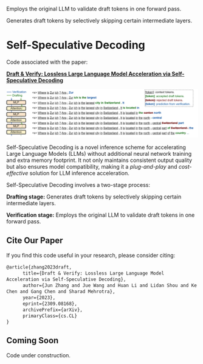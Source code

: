 Employs the original LLM to validate draft tokens in one forward pass.

Generates draft tokens by selectively skipping certain intermediate layers.

# Self-Speculative Decoding

Code associated with the paper:

**[Draft &amp; Verify: Lossless Large Language Model Acceleration via Self-Speculative Decoding](https://arxiv.org/abs/2309.08168)**

![Overview](./assets/intro.png)

Self-Speculative Decoding is a novel inference scheme for accelerating Large Language Models (LLMs) without additional neural network training and extra memory footprint. It not only maintains consistent output quality but also ensures model compatibility, making it a *plug-and-play* and *cost-effective* solution for LLM inference acceleration.

Self-Speculative Decoding involves a two-stage process:

**Drafting stage:** Generates draft tokens by selectively skipping certain intermediate layers.

**Verification stage:** Employs the original LLM to validate draft tokens in one forward pass.

## Cite Our Paper

If you find this code useful in your research, please consider citing:

```
@article{zhang2023draft,
      title={Draft & Verify: Lossless Large Language Model Acceleration via Self-Speculative Decoding}, 
      author={Jun Zhang and Jue Wang and Huan Li and Lidan Shou and Ke Chen and Gang Chen and Sharad Mehrotra},
      year={2023},
      eprint={2309.08168},
      archivePrefix={arXiv},
      primaryClass={cs.CL}
}
```

## Coming Soon

Code under construction.
